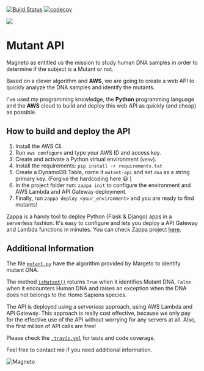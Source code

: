 [![Build Status](https://travis-ci.org/pedrini210/mutant-api.svg?branch=master)](https://travis-ci.org/pedrini210/mutant-api) 
[![codecov](https://codecov.io/gh/pedrini210/mutant-api/branch/master/graph/badge.svg)](https://codecov.io/gh/pedrini210/mutant-api)


<img src="https://vignette.wikia.nocookie.net/street-fighter-sprites/images/5/5a/Magneto-XMVSF-Icon.png/revision/latest?cb=20170720074811"/>

# Mutant API 

Magneto as entitled us the mission to study human DNA samples in order to determine if the subject is a Mutant or not.

Based on a clever algorithm and **AWS**, we are going to create a web API to quickly analyze the DNA samples and identify the mutants.

I've used my programming knowledge, the **Python** programming language and the **AWS** cloud to build and deploy this web API as quickly (and cheap) as possible.

## How to build and deploy the API
  1. Install the AWS Cli.
  2. Run `aws configure` and type your AWS ID and access key.
  3. Create and activate a Python virtual environment (`venv`).
  4. Install the requirements: `pip install -r requirements.txt`
  5. Create a DynamoDB Table, name it `mutant-api` and set `dna` as a string primary key. (Forgive the hardcoding here :smiley: )
  6. In the project folder run: `zappa init` to configure the environment and AWS Lambda and API Gateway deployment.
  7. Finally, run `zappa deploy <your_environment>` and you are ready to find mutants!

Zappa is a handy tool to deploy Python (Flask & Django) apps in a serverless fashion. It's easy to configure and lets you deploy a API Gateway and Lambda functions in minutes. You can check Zappa project [here](https://github.com/Miserlou/Zappa).

## Additional Information
The file [`mutant.py`](mutant.py) have the algorithm provided by Margeto to identify mutant DNA.

The method [`isMutant()`](mutant.py#L50) returns `True` when it identifies Mutant DNA, `False` when it encounters Human DNA and raises an exception when the DNA does not belongs to the Homo Sapiens species.

The API is deployed using a *serverless* approach, using AWS Lambda and API Gateway. This approach is really cost effective, because we only pay for the effective use of the API without worrying for any servers at all. Also, the first million of API calls are free!

Please check the [`.travis.yml`](.travis.yml) for tests and code coverage.


Feel free to contact me if you need additional information.


![Magneto](https://vignette.wikia.nocookie.net/street-fighter-sprites/images/5/5f/Magneto-XMVSF-Stance.gif/revision/latest?cb=20170720083633)